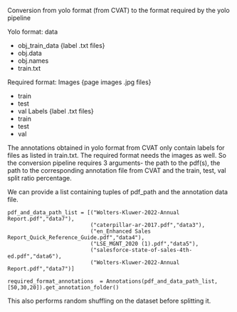 Conversion from yolo format (from CVAT) to the format required by the yolo pipeline

Yolo format:
data
- obj_train_data
{label .txt files}
- obj.data
- obj.names
- train.txt


Required format:
Images
{page images .jpg files}
- train
- test
- val
Labels
{label .txt files}
- train
- test
- val


The annotations obtained in yolo format from CVAT only contain labels for files as listed in train.txt. The required format needs the images as well.
So the conversion pipeline requires 3 arguments- the path to the pdf(s), the path to the corresponding annotation file from CVAT and the train, test, val split ratio percentage.


We can provide a list containing tuples of pdf_path and the annotation data file.

    pdf_and_data_path_list = [("Wolters-Kluwer-2022-Annual Report.pdf","data7"),
                              ("caterpillar-ar-2017.pdf","data3"),
                              ("en_Enhanced Sales Report_Quick_Reference_Guide.pdf","data4"),
                              ("LSE_MGNT_2020 (1).pdf","data5"),
                              ("salesforce-state-of-sales-4th-ed.pdf","data6"),
                              ("Wolters-Kluwer-2022-Annual Report.pdf","data7")]
    
    required_format_annotations  = Annotations(pdf_and_data_path_list,[50,30,20]).get_annotation_folder()

This also performs random shuffling on the dataset before splitting it. 
